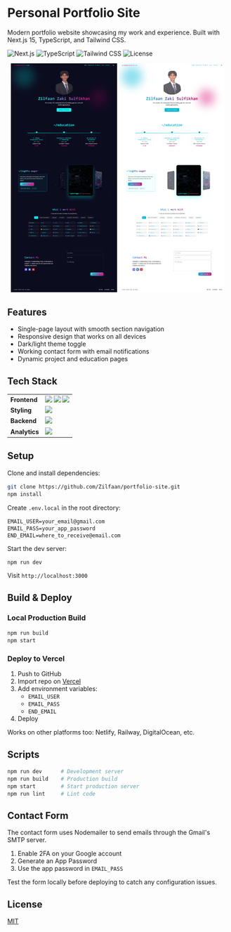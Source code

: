 # Personal Portfolio Site

Modern portfolio website showcasing my work and experience. Built with Next.js 15, TypeScript, and Tailwind CSS.

![Next.js](https://img.shields.io/badge/Next.js-15.5.4-black?style=flat-square&logo=next.js)
![TypeScript](https://img.shields.io/badge/TypeScript-5-blue?style=flat-square&logo=typescript)
![Tailwind CSS](https://img.shields.io/badge/Tailwind-4-38bdf8?style=flat-square&logo=tailwindcss)
![License](https://img.shields.io/badge/license-MIT-green?style=flat-square)

<p align="center">
  <img src="./docs/prev.png" alt="Preview Dark" width="48%">
  <img src="./docs/prev_light.png" alt="Preview Light" width="48%">
</p>

## Features

- Single-page layout with smooth section navigation
- Responsive design that works on all devices
- Dark/light theme toggle
- Working contact form with email notifications
- Dynamic project and education pages

## Tech Stack

<table>
  <tr>
    <td><strong>Frontend</strong></td>
    <td>
      <img src="https://img.shields.io/badge/-Next.js-black?style=flat-square&logo=next.js" />
      <img src="https://img.shields.io/badge/-React-61DAFB?style=flat-square&logo=react&logoColor=black" />
      <img src="https://img.shields.io/badge/-TypeScript-3178C6?style=flat-square&logo=typescript&logoColor=white" />
    </td>
  </tr>
  <tr>
    <td><strong>Styling</strong></td>
    <td>
      <img src="https://img.shields.io/badge/-Tailwind-38bdf8?style=flat-square&logo=tailwindcss&logoColor=white" />
    </td>
  </tr>
  <tr>
    <td><strong>Backend</strong></td>
    <td>
      <img src="https://img.shields.io/badge/-Nodemailer-0F9DCE?style=flat-square" />
    </td>
  </tr>
  <tr>
    <td><strong>Analytics</strong></td>
    <td>
      <img src="https://img.shields.io/badge/-Vercel%20Analytics-black?style=flat-square&logo=vercel" />
    </td>
  </tr>
</table>

## Setup

Clone and install dependencies:

```bash
git clone https://github.com/Zilfaan/portfolio-site.git
npm install
```

Create `.env.local` in the root directory:

```env
EMAIL_USER=your_email@gmail.com
EMAIL_PASS=your_app_password
END_EMAIL=where_to_receive@email.com
```

Start the dev server:

```bash
npm run dev
```

Visit `http://localhost:3000`

## Build & Deploy

### Local Production Build

```bash
npm run build
npm start
```

### Deploy to Vercel

1. Push to GitHub
2. Import repo on [Vercel](https://vercel.com)
3. Add environment variables:
   - `EMAIL_USER`
   - `EMAIL_PASS`
   - `END_EMAIL`
4. Deploy

Works on other platforms too: Netlify, Railway, DigitalOcean, etc.

## Scripts

```bash
npm run dev      # Development server
npm run build    # Production build
npm start        # Start production server
npm run lint     # Lint code
```

## Contact Form

The contact form uses Nodemailer to send emails through the Gmail's SMTP server.

1. Enable 2FA on your Google account
2. Generate an App Password
3. Use the app password in `EMAIL_PASS`

Test the form locally before deploying to catch any configuration issues.

## License

[MIT](./LICENSE)
